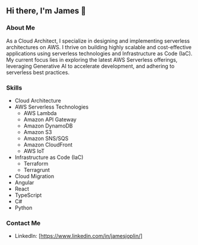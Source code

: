 ## Hi there, I'm James 👋

### About Me
As a Cloud Architect, I specialize in designing and implementing serverless architectures on AWS. I thrive on building highly scalable and cost-effective applications using serverless technologies and Infrastructure as Code (IaC). My current focus lies in exploring the latest AWS Serverless offerings, leveraging Generative AI to accelerate development, and adhering to serverless best practices.

### Skills
- Cloud Architecture
- AWS Serverless Technologies
  - AWS Lambda
  - Amazon API Gateway
  - Amazon DynamoDB
  - Amazon S3
  - Amazon SNS/SQS
  - Amazon CloudFront
  - AWS IoT 
- Infrastructure as Code (IaC)
  - Terraform
  - Terragrunt
- Cloud Migration
- Angular
- React 
- TypeScript
- C#
- Python

### Contact Me
- LinkedIn: [https://www.linkedin.com/in/jamesjoplin/]
